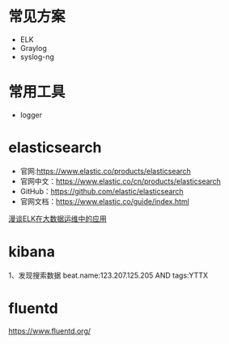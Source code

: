 # 常见方案
- ELK
- Graylog
- syslog-ng


# 常用工具
- logger

# elasticsearch
- 官网:https://www.elastic.co/products/elasticsearch
- 官网中文：https://www.elastic.co/cn/products/elasticsearch
- GitHub：https://github.com/elastic/elasticsearch
- 官网文档：https://www.elastic.co/guide/index.html

[漫谈ELK在大数据运维中的应用](http://geek.csdn.net/news/detail/54967)

# kibana
1、发现搜索数据
	beat.name:123.207.125.205 AND tags:YTTX

# fluentd
https://www.fluentd.org/
